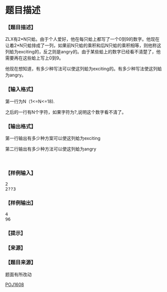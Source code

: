 # 题目描述


<h3>
【题目描述】
</h3>
<div class="ptx" lang="zh-CN">
<p>
ZLX有2*N只蛤。由于个人爱好，他在每只蛤上都写了一个0到9的数字。他现在让着2*N只蛤排成了一列，如果前N只蛤的乘积和后N只蛤的乘积相等，则他称这列蛤为exciting的，反之则是angry的。由于某些蛤上的数字已经看不清楚了，他需要再在这些蛤上写上0到9。
</p>
<p>
他现在想知道，有多少种写法可以使这列蛤为exciting的。有多少种写法使这列蛤为angry。
</p>
</div>
<h3>
【输入格式】
</h3>
<div class="ptx" lang="zh-CN">
<p>
第一行为N（1&lt;=N&lt;=18).
</p>
<p>
之后的一行有N个字符，如果字符为?,说明这个数字看不清了。
</p>
</div>
<h3>
【输出格式】
</h3>
<div class="ptx" lang="zh-CN">
<p>
第一行输出有多少种方案可以使这列蛤为exciting
</p>
<p>
第二行输出有多少种方法可以使这列蛤为angry
</p>
<p>
<br/>
</p>
</div>
<h3>
【样例输入】
</h3>
<pre class="sio">2
2??3 
</pre>
<h3>
【样例输出】
</h3>
<pre class="sio">4
96
</pre>
<h3>
【提示】
</h3>
<h3>
【来源】
</h3>
<h3>
【题目来源】
</h3>
<p>
题面有所改动
</p>
<p>
<a href="http://poj.org/problem?id=1608" target="_blank">POJ1608</a> 
</p>
